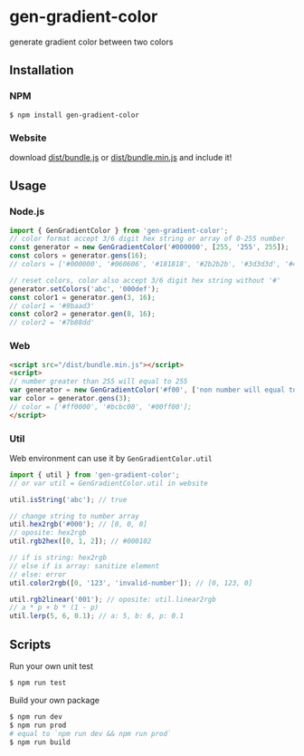 # gen-gradient-color
generate gradient color between two colors

## Installation

### NPM

```shell
$ npm install gen-gradient-color
```

### Website

download [dist/bundle.js](dist/bundle.js) or [dist/bundle.min.js](dist/bundle.min.js) and include it!

## Usage

### Node.js

```js
import { GenGradientColor } from 'gen-gradient-color';
// color format accept 3/6 digit hex string or array of 0-255 number
const generator = new GenGradientColor('#000000', [255, '255', 255]);
const colors = generator.gens(16);
// colors = ['#000000', '#060606', '#181818', '#2b2b2b', '#3d3d3d', '#4f4f4f', '#616161', '#737373', '#858585', '#979797', '#a8a8a8', '#bababa', '#cbcbcb', '#dddddd', '#efefef', '#ffffff'];

// reset colors, color also accept 3/6 digit hex string without '#'
generator.setColors('abc', '000def');
const color1 = generator.gen(3, 16);
// color1 = '#9baad3'
const color2 = generator.gen(8, 16);
// color2 = '#7b88dd'
```

### Web

```html
<script src="/dist/bundle.min.js"></script>
<script>
// number greater than 255 will equal to 255
var generator = new GenGradientColor('#f00', ['non number will equal to 0', 300, 0]);
var color = generator.gens(3);
// color = ['#ff0000', '#bcbc00', '#00ff00'];
</script>
```

### Util

Web environment can use it by `GenGradientColor.util`

```js
import { util } from 'gen-gradient-color';
// or var util = GenGradientColor.util in website

util.isString('abc'); // true

// change string to number array
util.hex2rgb('#000'); // [0, 0, 0]
// oposite: hex2rgb
util.rgb2hex([0, 1, 2]); // #000102

// if is string: hex2rgb
// else if is array: sanitize element
// else: error
util.color2rgb([0, '123', 'invalid-number']); // [0, 123, 0]

util.rgb2linear('001'); // oposite: util.linear2rgb
// a * p + b * (1 - p)
util.lerp(5, 6, 0.1); // a: 5, b: 6, p: 0.1
```

## Scripts

Run your own unit test

```bash
$ npm run test
```

Build your own package

``` bash
$ npm run dev
$ npm run prod
# equal to `npm run dev && npm run prod`
$ npm run build
```
